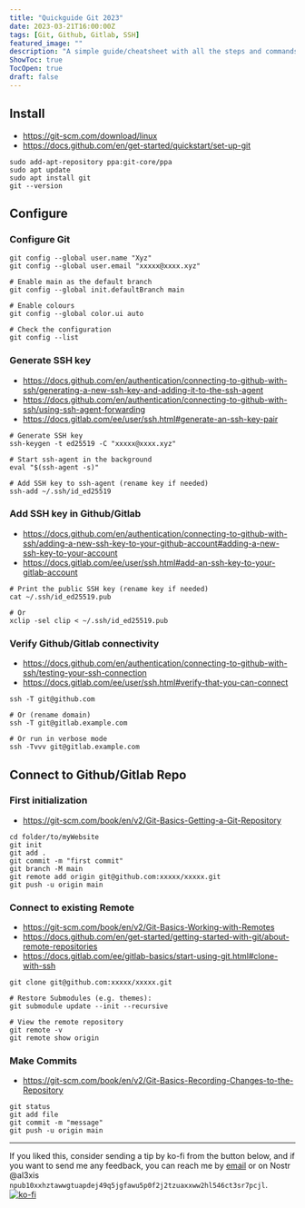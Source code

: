 ```yaml
---
title: "Quickguide Git 2023"
date: 2023-03-21T16:00:00Z
tags: [Git, Github, Gitlab, SSH]
featured_image: ""
description: "A simple guide/cheatsheet with all the steps and commands to configure Git and connect with SSH to Github or Gitlab."
ShowToc: true
TocOpen: true
draft: false
---
```


## Install
- https://git-scm.com/download/linux
- https://docs.github.com/en/get-started/quickstart/set-up-git

```
sudo add-apt-repository ppa:git-core/ppa
sudo apt update
sudo apt install git
git --version
```

## Configure
### Configure Git
```
git config --global user.name "Xyz"
git config --global user.email "xxxxx@xxxx.xyz"

# Enable main as the default branch
git config --global init.defaultBranch main

# Enable colours
git config --global color.ui auto

# Check the configuration
git config --list
```

### Generate SSH key
- https://docs.github.com/en/authentication/connecting-to-github-with-ssh/generating-a-new-ssh-key-and-adding-it-to-the-ssh-agent
- https://docs.github.com/en/authentication/connecting-to-github-with-ssh/using-ssh-agent-forwarding
- https://docs.gitlab.com/ee/user/ssh.html#generate-an-ssh-key-pair

```
# Generate SSH key
ssh-keygen -t ed25519 -C "xxxxx@xxxx.xyz"

# Start ssh-agent in the background
eval "$(ssh-agent -s)"

# Add SSH key to ssh-agent (rename key if needed)
ssh-add ~/.ssh/id_ed25519
```

### Add SSH key in Github/Gitlab
- https://docs.github.com/en/authentication/connecting-to-github-with-ssh/adding-a-new-ssh-key-to-your-github-account#adding-a-new-ssh-key-to-your-account
- https://docs.gitlab.com/ee/user/ssh.html#add-an-ssh-key-to-your-gitlab-account

```
# Print the public SSH key (rename key if needed)
cat ~/.ssh/id_ed25519.pub

# Or
xclip -sel clip < ~/.ssh/id_ed25519.pub
```

### Verify Github/Gitlab connectivity
- https://docs.github.com/en/authentication/connecting-to-github-with-ssh/testing-your-ssh-connection
- https://docs.gitlab.com/ee/user/ssh.html#verify-that-you-can-connect

```
ssh -T git@github.com

# Or (rename domain)
ssh -T git@gitlab.example.com

# Or run in verbose mode
ssh -Tvvv git@gitlab.example.com
```

## Connect to Github/Gitlab Repo
### First initialization
- https://git-scm.com/book/en/v2/Git-Basics-Getting-a-Git-Repository

```
cd folder/to/myWebsite
git init
git add .
git commit -m "first commit"
git branch -M main
git remote add origin git@github.com:xxxxx/xxxxx.git
git push -u origin main
```

### Connect to existing Remote
- https://git-scm.com/book/en/v2/Git-Basics-Working-with-Remotes
- https://docs.github.com/en/get-started/getting-started-with-git/about-remote-repositories
- https://docs.gitlab.com/ee/gitlab-basics/start-using-git.html#clone-with-ssh

```
git clone git@github.com:xxxxx/xxxxx.git

# Restore Submodules (e.g. themes):
git submodule update --init --recursive

# View the remote repository
git remote -v
git remote show origin
```

### Make Commits
- https://git-scm.com/book/en/v2/Git-Basics-Recording-Changes-to-the-Repository

```
git status
git add file
git commit -m "message"
git push -u origin main
```

---
If you liked this, consider sending a tip by ko-fi from the button below, and if you want to send me any feedback, you can reach me by [email](mailto:emailme@al3xis.xyz) or on Nostr @al3xis `npub10xxhztawwgtuapdej49q5jgfawu5p0f2j2tzuaxxww2hl546ct3sr7pcjl`.
[![ko-fi](https://ko-fi.com/img/githubbutton_sm.svg)](https://ko-fi.com/V7V1CFV13)